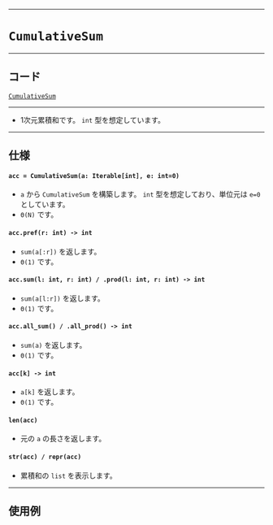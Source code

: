 ____

# `CumulativeSum`

_____

## コード

[`CumulativeSum`](https://github.com/titan-23/Library_py/blob/main/DataStructures/CumulativeSum/CumulativeSum.py)
<!-- code=https://github.com/titan-23/Library_py/blob/main/DataStructures\CumulativeSum\CumulativeSum_.py -->

_____

- 1次元累積和です。 `int` 型を想定しています。

_____

## 仕様

#### `acc = CumulativeSum(a: Iterable[int], e: int=0)`

- `a` から `CumulativeSum` を構築します。 `int` 型を想定しており、単位元は `e=0` としています。
- `Θ(N)` です。

#### `acc.pref(r: int) -> int`

- `sum(a[:r])` を返します。
- `Θ(1)` です。

#### `acc.sum(l: int, r: int) / .prod(l: int, r: int) -> int`

- `sum(a[l:r])` を返します。
- `Θ(1)` です。

#### `acc.all_sum() / .all_prod() -> int`

- `sum(a)` を返します。
- `Θ(1)` です。

#### `acc[k] -> int`

- `a[k]` を返します。
- `Θ(1)` です。

#### `len(acc)`

- 元の `a` の長さを返します。

#### `str(acc) / repr(acc)`

- 累積和の `list` を表示します。

_____

## 使用例

```python
```
